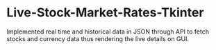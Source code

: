 # Live-Stock-Market-Rates-Tkinter
Implemented real time and historical data in JSON through API to fetch stocks and currency data thus rendering the live details on GUI.
